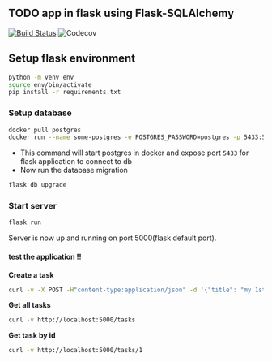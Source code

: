 ## TODO app in flask using Flask-SQLAlchemy
[![Build Status](https://travis-ci.com/syamantm/todo-flask.svg?branch=master)](https://travis-ci.com/syamantm/todo-flask)
![Codecov](https://img.shields.io/codecov/c/github/syamantm/todo-flask)

## Setup flask environment
```bash
python -m venv env
source env/bin/activate
pip install -r requirements.txt
```



### Setup database

```bash
docker pull postgres
docker run --name some-postgres -e POSTGRES_PASSWORD=postgres -p 5433:5432 -d postgres
```

* This command will start postgres in docker and expose port `5433` for flask application to connect to db
* Now run the database migration

```bash
flask db upgrade
```

### Start server

```bash
flask run
```
Server is now up and running on port 5000(flask default port).

#### test the application !! 

**Create a task** 
```bash
curl -v -X POST -H"content-type:application/json" -d '{"title": "my 1st task from api", "description":"my 1st task from api"}' http://localhost:5000/tasks
```

**Get all tasks**
```bash
curl -v http://localhost:5000/tasks
```

**Get task by id**
```bash
curl -v http://localhost:5000/tasks/1
```

